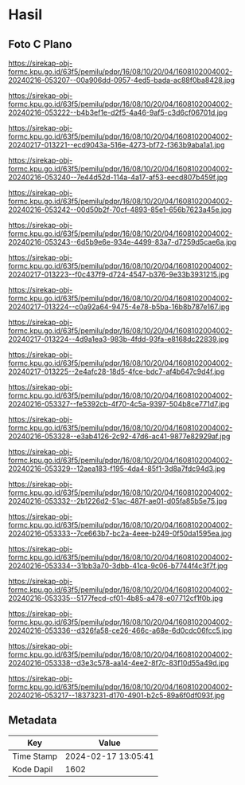 # Hasil

## Foto C Plano

https://sirekap-obj-formc.kpu.go.id/63f5/pemilu/pdpr/16/08/10/20/04/1608102004002-20240216-053207--00a906dd-0957-4ed5-bada-ac88f0ba8428.jpg

https://sirekap-obj-formc.kpu.go.id/63f5/pemilu/pdpr/16/08/10/20/04/1608102004002-20240216-053222--b4b3ef1e-d2f5-4a46-9af5-c3d6cf06701d.jpg

https://sirekap-obj-formc.kpu.go.id/63f5/pemilu/pdpr/16/08/10/20/04/1608102004002-20240217-013221--ecd9043a-516e-4273-bf72-f363b9aba1a1.jpg

https://sirekap-obj-formc.kpu.go.id/63f5/pemilu/pdpr/16/08/10/20/04/1608102004002-20240216-053240--7e44d52d-114a-4a17-af53-eecd807b459f.jpg

https://sirekap-obj-formc.kpu.go.id/63f5/pemilu/pdpr/16/08/10/20/04/1608102004002-20240216-053242--00d50b2f-70cf-4893-85e1-656b7623a45e.jpg

https://sirekap-obj-formc.kpu.go.id/63f5/pemilu/pdpr/16/08/10/20/04/1608102004002-20240216-053243--6d5b9e6e-934e-4499-83a7-d7259d5cae6a.jpg

https://sirekap-obj-formc.kpu.go.id/63f5/pemilu/pdpr/16/08/10/20/04/1608102004002-20240217-013223--f0c437f9-d724-4547-b376-9e33b3931215.jpg

https://sirekap-obj-formc.kpu.go.id/63f5/pemilu/pdpr/16/08/10/20/04/1608102004002-20240217-013224--c0a92a64-9475-4e78-b5ba-16b8b787e167.jpg

https://sirekap-obj-formc.kpu.go.id/63f5/pemilu/pdpr/16/08/10/20/04/1608102004002-20240217-013224--4d9a1ea3-983b-4fdd-93fa-e8168dc22839.jpg

https://sirekap-obj-formc.kpu.go.id/63f5/pemilu/pdpr/16/08/10/20/04/1608102004002-20240217-013225--2e4afc28-18d5-4fce-bdc7-af4b647c9d4f.jpg

https://sirekap-obj-formc.kpu.go.id/63f5/pemilu/pdpr/16/08/10/20/04/1608102004002-20240216-053327--fe5392cb-4f70-4c5a-9397-504b8ce771d7.jpg

https://sirekap-obj-formc.kpu.go.id/63f5/pemilu/pdpr/16/08/10/20/04/1608102004002-20240216-053328--e3ab4126-2c92-47d6-ac41-9877e82929af.jpg

https://sirekap-obj-formc.kpu.go.id/63f5/pemilu/pdpr/16/08/10/20/04/1608102004002-20240216-053329--12aea183-f195-4da4-85f1-3d8a7fdc94d3.jpg

https://sirekap-obj-formc.kpu.go.id/63f5/pemilu/pdpr/16/08/10/20/04/1608102004002-20240216-053332--2b1226d2-51ac-487f-ae01-d05fa85b5e75.jpg

https://sirekap-obj-formc.kpu.go.id/63f5/pemilu/pdpr/16/08/10/20/04/1608102004002-20240216-053333--7ce663b7-bc2a-4eee-b249-0f50da1595ea.jpg

https://sirekap-obj-formc.kpu.go.id/63f5/pemilu/pdpr/16/08/10/20/04/1608102004002-20240216-053334--31bb3a70-3dbb-41ca-9c06-b7744f4c3f7f.jpg

https://sirekap-obj-formc.kpu.go.id/63f5/pemilu/pdpr/16/08/10/20/04/1608102004002-20240216-053335--5177fecd-cf01-4b85-a478-e07712cf1f0b.jpg

https://sirekap-obj-formc.kpu.go.id/63f5/pemilu/pdpr/16/08/10/20/04/1608102004002-20240216-053336--d326fa58-ce26-466c-a68e-6d0cdc06fcc5.jpg

https://sirekap-obj-formc.kpu.go.id/63f5/pemilu/pdpr/16/08/10/20/04/1608102004002-20240216-053338--d3e3c578-aa14-4ee2-8f7c-83f10d55a49d.jpg

https://sirekap-obj-formc.kpu.go.id/63f5/pemilu/pdpr/16/08/10/20/04/1608102004002-20240216-053217--18373231-d170-4901-b2c5-89a6f0df093f.jpg


## Metadata

| Key        | Value               |
| ---------- | ------------------- |
| Time Stamp | 2024-02-17 13:05:41 |
| Kode Dapil | 1602                |



